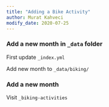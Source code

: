 ```yaml
---
title: "Adding a Bike Activity"
author: Murat Kahveci
modify_date: 2020-07-25
---
```


### Add a new month in `_data` folder 

First update `_index.yml`

Add new month to `_data/biking/` 

### Add a new month 

Visit `_biking-activities` 
